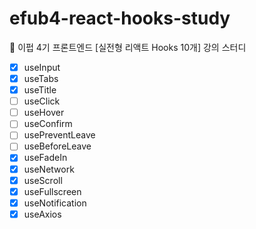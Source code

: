 # efub4-react-hooks-study

💙 이펍 4기 프론트엔드 [실전형 리액트 Hooks 10개] 강의 스터디

- [x] useInput
- [x] useTabs
- [x] useTitle
- [ ] useClick
- [ ] useHover
- [ ] useConfirm
- [ ] usePreventLeave
- [ ] useBeforeLeave
- [x] useFadeIn
- [x] useNetwork
- [x] useScroll
- [x] useFullscreen
- [x] useNotification
- [x] useAxios

